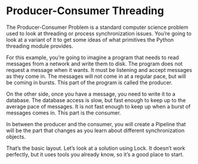 # Producer-Consumer Threading
The Producer-Consumer Problem is a standard computer science problem used to look at threading or process synchronization issues. You’re going to look at a variant of it to get some ideas of what primitives the Python threading module provides.

For this example, you’re going to imagine a program that needs to read messages from a network and write them to disk. The program does not request a message when it wants. It must be listening and accept messages as they come in. The messages will not come in at a regular pace, but will be coming in bursts. This part of the program is called the producer.

On the other side, once you have a message, you need to write it to a database. The database access is slow, but fast enough to keep up to the average pace of messages. It is not fast enough to keep up when a burst of messages comes in. This part is the consumer.

In between the producer and the consumer, you will create a Pipeline that will be the part that changes as you learn about different synchronization objects.

That’s the basic layout. Let’s look at a solution using Lock. It doesn’t work perfectly, but it uses tools you already know, so it’s a good place to start.